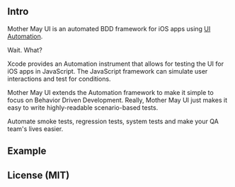 
## Intro

Mother May UI is an automated BDD framework for iOS apps using [UI Automation]().

Wait. What?

Xcode provides an Automation instrument that allows for testing the UI for iOS
apps in JavaScript. The JavaScript framework can simulate user interactions and
test for conditions.

Mother May UI extends the Automation framework to make it simple to focus on
Behavior Driven Development. Really, Mother May UI just makes it easy to write
highly-readable scenario-based tests.

Automate smoke tests, regression tests, system tests and make your QA team's
lives easier.

## Example


## License (MIT)

